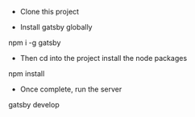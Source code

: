 - Clone this project

- Install gatsby globally

npm i -g gatsby

- Then cd into the project install the node packages

npm install

- Once complete, run the server

gatsby develop
